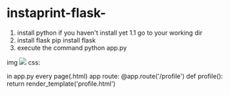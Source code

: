 # instaprint-flask-
1. install python if you haven't install yet
1.1 go to your working dir 
2. install flask
    pip install flask
3. execute the command 
    python app.py    


 img  <image src="{{ url_for('static', filename= 'ricci.jpg')}}">
 css: <link rel="stylesheet" type="text/css" href="{{ url_for('static', filename= 'style.css')}}">


 in app.py every page(.html) app route: 
@app.route('/profile')
def profile():
    return render_template('profile.html')
